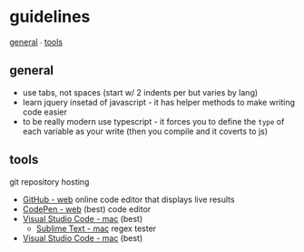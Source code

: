 # guidelines
[general](guidelines.md#general) ∙ [tools](guidelines.md#tools)

## general
* use tabs, not spaces (start w/ 2 indents per but varies by lang)
* learn jquery insetad of javascript - it has helper methods to make writing code easier
* to be really modern use typescript - it forces you to define the `type` of each variable as your write (then you compile and it coverts to js)

## tools
git repository hosting
* [GitHub - web](https://github.com)
online code editor that displays live results
* [CodePen - web](https://codepen.io) (best)
code editor
* [Visual Studio Code - mac](https://code.visualstudio.com) (best)
	* [Sublime Text - mac](https://www.sublimetext.com)
regex tester
* [Visual Studio Code - mac](https://code.visualstudio.com) (best)
